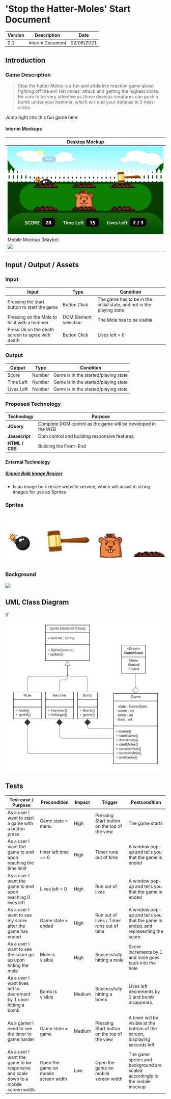 # 'Stop the Hatter-Moles' Start Document

| Version | Description      | Date       |
| ------- | ---------------- | ---------- |
| 0.1     | Interim Document | 02/06/2021 |



## Introduction

### Game Description

> Stop the hatter Moles is a fun and addictive reaction game about fighting off the evil Hat moles' attack and getting the highest score. Be sure to be very attentive as those devious creatures can push a bomb under your hammer, which will end your defense in 3 miss-clicks. 

Jump right into this fun game here

#### Interim Mockups

| Desktop Mockup                                               |
| ------------------------------------------------------------ |
| ![](https://github.com/AlekseiSkr/HatMoles/blob/a4977111ac06c14806ea03d9267abd60ab79e3d9/Documentation%20Assets/game.png) |
| Mobile Mockup (Maybe)                                        |
| ![](https://github.com/AlekseiSkr/HatMoles/blob/a4977111ac06c14806ea03d9267abd60ab79e3d9/Documentation%20Assets/iPhone%206,%207,%208%20Plus%20%E2%80%93%20scoreboard.png) |



## Input / Output / Assets

### Input 

| Input                                            | Type                  | Condition                                                    |
| ------------------------------------------------ | --------------------- | ------------------------------------------------------------ |
| Pressing the start button to start the game      | Button Click          | The game has to be in the initial state, and not in the playing state. |
| Pressing on the Mole to hit it with a hammer     | DOM Element selection | The Mole has to be visible                                   |
| Press Ok on the death screen to agree with death | Button Click          | Lives left = 0                                               |

### Output

| Output     | Type   | Condition                            |
| ---------- | ------ | ------------------------------------ |
| Score      | Number | Game is in the started/playing state |
| Time Left  | Number | Game is in the started/playing state |
| Lives Left | Number | Game is in the started/playing state |

### Proposed Technology

| Technology         | Purpose                                                      |
| ------------------ | ------------------------------------------------------------ |
| **JQuery**         | Complete DOM control as the game will be developed in the WEB |
| **Javascript**     | Dom control and building responsive features,                |
| **HTML** **/ CSS** | Building the Front-End                                       |

#### External Technology 

##### [Simple Bulk Image Resizer](https://bulkresizephotos.com/en)

- Is an image bulk resize website service, which will assist in sizing images for use as Sprites

### Sprites 

![](https://github.com/AlekseiSkr/HatMoles/blob/a4977111ac06c14806ea03d9267abd60ab79e3d9/Documentation%20Assets/Group%2010.png)

### Background

![](https://github.com/AlekseiSkr/HatMoles/blob/a4977111ac06c14806ea03d9267abd60ab79e3d9/Documentation%20Assets/game%20%E2%80%93%20back.png)

## UML Class Diagram

//![](https://github.com/AlekseiSkr/HatMoles/blob/a4977111ac06c14806ea03d9267abd60ab79e3d9/Documentation%20Assets/UML%20class.jpeg)



## Tests

| Test case /  Purpose                                         | Precondition                          | Impact | Trigger                                      | Postcondition                                                |
| ------------------------------------------------------------ | ------------------------------------- | ------ | -------------------------------------------- | ------------------------------------------------------------ |
| As a user I want to start a game with a button press         | Game state = menu                     | High   | Pressing Start button on the top of the view | The game starts                                              |
| As a user I want the game to end upon reaching the time limit | timer left time <= 0                  | High   | Timer runs out of time                       | A window pop-up and tells you that the game is ended         |
| As a user I want the game to end upon reaching 0 lives left  | Lives left = 0                        | High   | Run out of lives                             | A window pop-up and tells you that the game is ended         |
| As a user I want to see my score after the game has ended    | Game state = ended                    | High   | Run out of lives / Timer runs out of time    | A window pop-up and tells you that the game is ended, and representing the score. |
| As a  user I want to see the score go up upon hitting the mole | Mole is visible                       | High   | Successfully hitting a mole                  | Score increments by 1 and mole goes back into the hole       |
| As a user I want lives left to decrement by 1 upon hitting a bomb | Bomb is visible                       | Medium | Successfully hitting a bomb                  | Lives left decrements by 1 and bomb disappears.              |
| As a gamer I need to see the timer to game harder            | Game state = game                     | Medium | Pressing Start button on the top of the view | A timer will be visible at the bottom of the screen, displaying seconds left |
| As a user I want the game to be responsive and scale down to a mobile screen width | Open the game on  mobile screen width | Low    | Open the game on  mobile screen width        | The game sprites and background are scaled accordingly to the mobile mockup |

